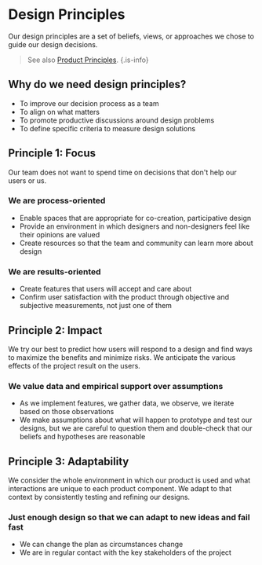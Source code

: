 # Design Principles

Our design principles are a set of beliefs, views, or approaches we chose to guide our design decisions.

> See also [Product Principles](/product/principles).
{.is-info}


## Why do we need design principles?
- To improve our decision process as a team
- To align on what matters
- To promote productive discussions around design problems
- To define specific criteria to measure design solutions

## Principle 1: Focus
Our team does not want to spend time on decisions that don't help our users or us.
### We are process-oriented
- Enable spaces that are appropriate for co-creation, participative design
- Provide an environment in which designers and non-designers feel like their opinions are valued
- Create resources so that the team and community can learn more about design
### We are results-oriented
- Create features that users will accept and care about
- Confirm user satisfaction with the product through objective and subjective measurements, not just one of them

## Principle 2: Impact
We try our best to predict how users will respond to a design and find ways to maximize the benefits and minimize risks. We anticipate the various effects of the project result on the users.
### We value data and empirical support over assumptions
- As we implement features, we gather data, we observe, we iterate based on those observations
- We make assumptions about what will happen to prototype and test our designs, but we are careful to question them and double-check that our beliefs and hypotheses are reasonable

## Principle 3: Adaptability
We consider the whole environment in which our product is used and what interactions are unique to each product component. We adapt to that context by consistently testing and refining our designs.
### Just enough design so that we can adapt to new ideas and fail fast
- We can change the plan as circumstances change
- We are in regular contact with the key stakeholders of the project
